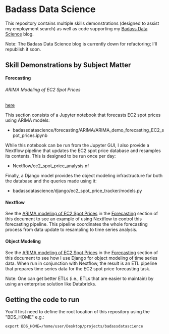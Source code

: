 # <a name="top-badass-data-science-repository"></a>Badass Data Science

This repository contains multiple skills demonstrations (designed to assist my employment search) as well as code supporting my [Badass Data Science](https://badassdatascience.com) blog.

Note: The Badass Data Science blog is currently down for refactoring; I'll republish it soon.

## Skill Demonstrations by Subject Matter

#### <a name="forecasting"></a>Forecasting

###### <a name="forecasting-ARIMA-ec2-spot-prices"></a>ARIMA Modeling of EC2 Spot Prices

[here](Nextflow/saved_output_examples/ec2_spot_price_analysis/NEXTFLOW_OUTPUT_ARIMA_demo_forecasting_EC2_spot_prices_2025-01-07.ipynb)

This section consists of a Jupyter notebook that forecasts EC2 spot prices using ARIMA models:

- badassdatascience/forecasting/ARIMA/ARIMA_demo_forecasting_EC2_spot_prices.ipynb

While this notebook can be run from the Jupyter GUI, I also provide a Nextflow pipeline that updates the EC2 spot price database and resamples its contents. This is designed to be run once per day:

- Nextflow/ec2_spot_price_analysis.nf

Finally, a Django model provides the object modeling infrastructure for both the database and the queries made using it:

- badassdatascience/django/ec2_spot_price_tracker/models.py

#### <a name="nextflow"></a>Nextflow

See the [ARIMA modeling of EC2 Spot Prices](#forecasting-ARIMA-ec2-spot-prices) in the [Forecasting](#forecasting) section of this document to see an example of using Nextflow to control this forecasting pipeline. This pipeline coordinates the whole forecasting process from data update to resampling to time series analysis.

#### <a name="object-modeling-django"></a>Object Modeling

See the [ARIMA modeling of EC2 Spot Prices](#forecasting-ARIMA-ec2-spot-prices) in the [Forecasting](#forecasting) section of this document to see how I use Django for object modeling of time series data. When run in conjunction with Nextflow, the result is an ETL pipeline that prepares time series data for the EC2 spot price forecasting task.

Note: One can get better ETLs (i.e., ETLs that are easier to maintain) by using an enterprise solution like Databricks.

## <a name="getting-the-code-to-run"></a>Getting the code to run

You'll first need to define the root location of this repository using the "BDS_HOME" e.g.:

```
export BDS_HOME=/home/user/Desktop/projects/badassdatascience
```


